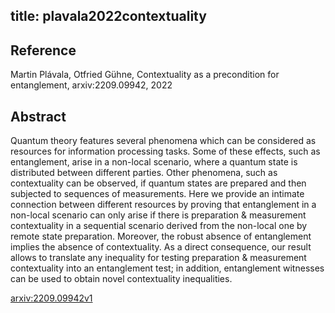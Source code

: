 title: plavala2022contextuality
---


## Reference

Martin Plávala, Otfried Gühne, Contextuality as a precondition for entanglement, arxiv:2209.09942, 2022

## Abstract 
  Quantum theory features several phenomena which can be considered as
resources for information processing tasks. Some of these effects, such as
entanglement, arise in a non-local scenario, where a quantum state is
distributed between different parties. Other phenomena, such as contextuality
can be observed, if quantum states are prepared and then subjected to sequences
of measurements. Here we provide an intimate connection between different
resources by proving that entanglement in a non-local scenario can only arise
if there is preparation & measurement contextuality in a sequential scenario
derived from the non-local one by remote state preparation. Moreover, the
robust absence of entanglement implies the absence of contextuality. As a
direct consequence, our result allows to translate any inequality for testing
preparation & measurement contextuality into an entanglement test; in addition,
entanglement witnesses can be used to obtain novel contextuality inequalities.

    

[arxiv:2209.09942v1](https://arxiv.org/abs/2209.09942v1)
